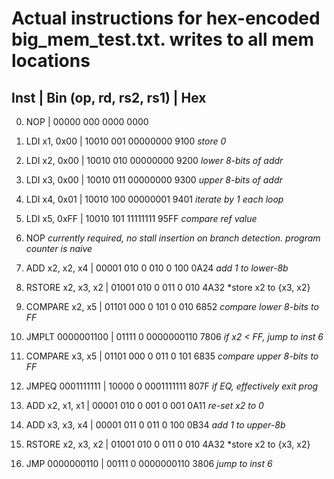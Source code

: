 # Actual instructions for hex-encoded big_mem_test.txt. writes to all mem locations
## Inst                 | Bin (op, rd, rs2, rs1) | Hex 
0)  NOP                 | 00000 000 0000 0000
1)  LDI x1, 0x00        | 10010 001 00000000       9100     *store 0*
2)  LDI x2, 0x00        | 10010 010 00000000       9200     *lower 8-bits of addr*
3)  LDI x3, 0x00        | 10010 011 00000000       9300     *upper 8-bits of addr*
4)  LDI x4, 0x01        | 10010 100 00000001       9401     *iterate by 1 each loop*
5)  LDI x5, 0xFF        | 10010 101 11111111       95FF     *compare ref value*

6)  NOP                                                     *currently required, no stall insertion on branch detection. program counter is naive*
7)  ADD x2, x2, x4      | 00001 010 0 010 0 100    0A24     *add 1 to lower-8b*
8)  RSTORE x2, x3, x2   | 01001 010 0 011 0 010    4A32     *store x2 to {x3, x2}
9)  COMPARE x2, x5      | 01101 000 0 101 0 010    6852     *compare lower 8-bits to FF*
10) JMPLT 0000001100    | 01111 0 0000000110       7806     *if x2 < FF, jump to inst 6*

11) COMPARE x3, x5      | 01101 000 0 011 0 101    6835     *compare upper 8-bits to FF*
12) JMPEQ 0001111111    | 10000 0 0001111111       807F     *if EQ, effectively exit prog*
13) ADD x2, x1, x1      | 00001 010 0 001 0 001    0A11     *re-set x2 to 0*
14) ADD x3, x3, x4      | 00001 011 0 011 0 100    0B34     *add 1 to upper-8b*
15) RSTORE x2, x3, x2   | 01001 010 0 011 0 010    4A32     *store x2 to {x3, x2}
16) JMP 0000000110      | 00111 0 0000000110       3806     *jump to inst 6*
